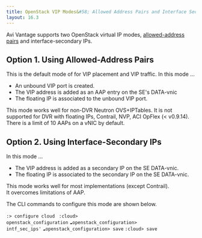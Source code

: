 ```yaml
---
title: OpenStack VIP Modes&#58; Allowed Address Pairs and Interface Secondary IPs
layout: 16.3
---
```

Avi Vantage supports two OpenStack virtual IP modes, <a href="http://specs.openstack.org/openstack/neutron-specs/specs/api/allowed_address_pairs.html">allowed-address pairs</a> and interface-secondary IPs.

## Option 1. Using Allowed-Address Pairs

This is the default mode of for VIP placement and VIP traffic. In this mode ...

* An unbound VIP port is created.
* The VIP address is added as an AAP entry on the SE's DATA-vnic
* The floating IP is associated to the unbound VIP port. 

This mode works well for non-DVR Neutron OVS+IPTables. It is not supported for DVR with floating IPs, Contrail, NVP, ACI OpFlex (< v0.9.14). There is a limit of 10 AAPs on a vNIC by default.

## Option 2. Using Interface-Secondary IPs

In this mode ...

* The VIP address is added as a secondary IP on the SE DATA-vnic.
* The floating IP is associated to the secondary IP on the SE DATA-vnic.  

This mode works well for most implementations (except Contrail). It overcomes limitations of AAP.

The CLI commands to configure this mode are shown below.

<code>:&gt; configure cloud </code>
<code>:cloud&gt; openstack_configuration</code>
<code>:cloud:openstack_configuration&gt; intf_sec_ips'</code>
<code>:cloud:openstack_configuration&gt; save</code>
<code>:cloud&gt; save</code>
